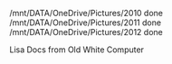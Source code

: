 /mnt/DATA/OneDrive/Pictures/2010 done
/mnt/DATA/OneDrive/Pictures/2011 done
/mnt/DATA/OneDrive/Pictures/2012 done


Lisa Docs from Old White Computer
